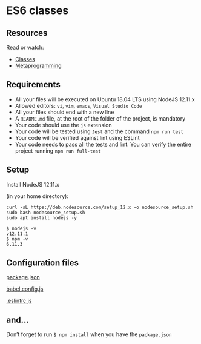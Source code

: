 # ES6 classes

## Resources

Read or watch:

   * [Classes](https://developer.mozilla.org/en-US/docs/Web/JavaScript/Reference/Classes)
   * [Metaprogramming](https://www.keithcirkel.co.uk/metaprogramming-in-es6-symbols/#symbolspecies)


## Requirements

   * All your files will be executed on Ubuntu 18.04 LTS using NodeJS 12.11.x
   * Allowed editors: ``vi``, ``vim``, ``emacs``, ``Visual Studio Code``
   * All your files should end with a new line
   * A ``README.md`` file, at the root of the folder of the project, is mandatory
   * Your code should use the ``js`` extension
   * Your code will be tested using ``Jest`` and the command ``npm run test``
   * Your code will be verified against lint using ESLint
   * Your code needs to pass all the tests and lint. You can verify the entire project running ``npm run full-test``


## Setup
Install NodeJS 12.11.x

(in your home directory):

```
curl -sL https://deb.nodesource.com/setup_12.x -o nodesource_setup.sh
sudo bash nodesource_setup.sh
sudo apt install nodejs -y 
```

```
$ nodejs -v
v12.11.1
$ npm -v
6.11.3
```

## Configuration files

[package.json]()

[babel.config.js]()

[.eslintrc.js]()


## and…

Don’t forget to run ``$ npm install`` when you have the ``package.json``

